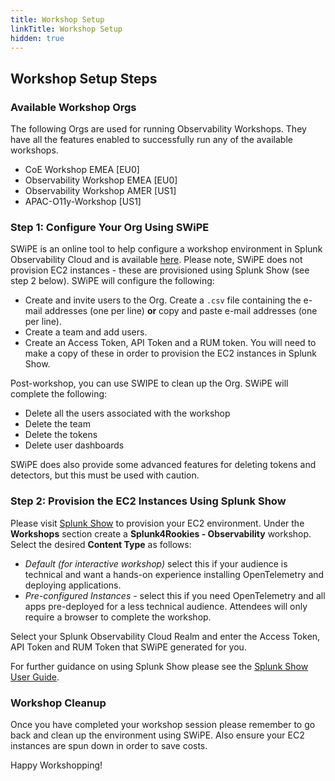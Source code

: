 ```yaml
---
title: Workshop Setup
linkTitle: Workshop Setup
hidden: true
---
```


## Workshop Setup Steps

### Available Workshop Orgs

The following Orgs are used for running Observability Workshops. They have all the features enabled to successfully run any of the available workshops.

- CoE Workshop EMEA [EU0]
- Observability Workshop EMEA [EU0]
- Observability Workshop AMER [US1]
- APAC-O11y-Workshop [US1]

### Step 1: Configure Your Org Using SWiPE

SWiPE is an online tool to help configure a workshop environment in Splunk Observability Cloud and is available [here](https://swipe.splunk.show). Please note, SWiPE does not provision EC2 instances - these are provisioned using Splunk Show (see step 2 below). SWiPE will configure the following:

- Create and invite users to the Org. Create a `.csv` file containing the e-mail addresses (one per line) **or** copy and paste e-mail addresses (one per line).
- Create a team and add users.
- Create an Access Token, API Token and a RUM token. You will need to make a copy of these in order to provision the EC2 instances in Splunk Show.

Post-workshop, you can use SWIPE to clean up the Org. SWiPE will complete the following:

- Delete all the users associated with the workshop
- Delete the team
- Delete the tokens
- Delete user dashboards

SWiPE does also provide some advanced features for deleting tokens and detectors, but this must be used with caution.

### Step 2: Provision the EC2 Instances Using Splunk Show

Please visit [Splunk Show](https://show.splunk.com) to provision your EC2 environment. Under the **Workshops** section create a **Splunk4Rookies - Observability** workshop. Select the desired **Content Type** as follows:

- _Default (for interactive workshop)_ select this if your audience is technical and want a hands-on experience installing OpenTelemetry and deploying applications.
- _Pre-configured Instances_ - select this if you need OpenTelemetry and all apps pre-deployed for a less technical audience. Attendees will only require a browser to complete the workshop.

Select your Splunk Observability Cloud Realm and enter the Access Token, API Token and RUM Token that SWiPE generated for you.

For further guidance on using Splunk Show please see the [Splunk Show User Guide](http://go/show/user-guide).

### Workshop Cleanup

Once you have completed your workshop session please remember to go back and clean up the environment using SWiPE. Also ensure your EC2 instances are spun down in order to save costs.

Happy Workshopping!

